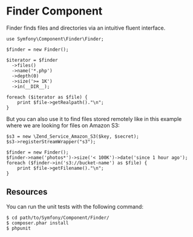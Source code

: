 Finder Component
================

Finder finds files and directories via an intuitive fluent interface.

    use Symfony\Component\Finder\Finder;

    $finder = new Finder();

    $iterator = $finder
      ->files()
      ->name('*.php')
      ->depth(0)
      ->size('>= 1K')
      ->in(__DIR__);

    foreach ($iterator as $file) {
        print $file->getRealpath()."\n";
    }

But you can also use it to find files stored remotely like in this example where
we are looking for files on Amazon S3:

    $s3 = new \Zend_Service_Amazon_S3($key, $secret);
    $s3->registerStreamWrapper("s3");

    $finder = new Finder();
    $finder->name('photos*')->size('< 100K')->date('since 1 hour ago');
    foreach ($finder->in('s3://bucket-name') as $file) {
        print $file->getFilename()."\n";
    }

Resources
---------

You can run the unit tests with the following command:

    $ cd path/to/Symfony/Component/Finder/
    $ composer.phar install
    $ phpunit

